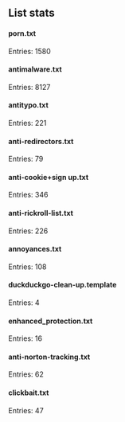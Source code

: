 ## List stats
#### porn.txt
Entries: 1580 <br> 
#### antimalware.txt
Entries: 8127 <br> 
#### antitypo.txt
Entries: 221 <br> 
#### anti-redirectors.txt
Entries: 79 <br> 
#### anti-cookie+sign up.txt
Entries: 346 <br> 
#### anti-rickroll-list.txt
Entries: 226 <br> 
#### annoyances.txt
Entries: 108 <br> 
#### duckduckgo-clean-up.template
Entries: 4 <br> 
#### enhanced_protection.txt
Entries: 16 <br> 
#### anti-norton-tracking.txt
Entries: 62 <br> 
#### clickbait.txt
Entries: 47 <br> 
